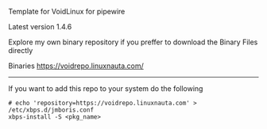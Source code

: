 Template for VoidLinux for  pipewire 

Latest version 1.4.6


Explore my own binary repository if you preffer to download the Binary Files directly

Binaries https://voidrepo.linuxnauta.com/

* * *


If you want to add this repo to your system do the following

```
# echo 'repository=https://voidrepo.linuxnauta.com' > /etc/xbps.d/jmboris.conf
xbps-install -S <pkg_name>
```



